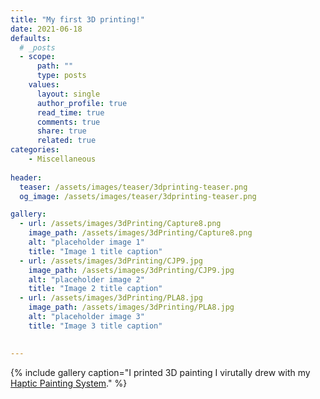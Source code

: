 ```yaml
---
title: "My first 3D printing!"
date: 2021-06-18 
defaults:
  # _posts
  - scope:
      path: ""
      type: posts
    values:
      layout: single
      author_profile: true
      read_time: true
      comments: true
      share: true
      related: true
categories:
    - Miscellaneous
    
header:
  teaser: /assets/images/teaser/3dprinting-teaser.png
  og_image: /assets/images/teaser/3dprinting-teaser.png

gallery:
  - url: /assets/images/3dPrinting/Capture8.png
    image_path: /assets/images/3dPrinting/Capture8.png
    alt: "placeholder image 1"
    title: "Image 1 title caption"
  - url: /assets/images/3dPrinting/CJP9.jpg
    image_path: /assets/images/3dPrinting/CJP9.jpg
    alt: "placeholder image 2"
    title: "Image 2 title caption"
  - url: /assets/images/3dPrinting/PLA8.jpg
    image_path: /assets/images/3dPrinting/PLA8.jpg
    alt: "placeholder image 3"
    title: "Image 3 title caption"
    

---
```


{% include gallery caption="I printed 3D painting I virutally drew with my [Haptic Painting System](http://graphics.ewha.ac.kr/hvrpaint/)." %}